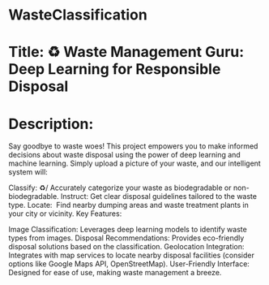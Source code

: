 # WasteClassification


# Title: ♻️ Waste Management Guru: Deep Learning for Responsible Disposal 

# Description:

Say goodbye to waste woes!  This project empowers you to make informed decisions about waste disposal using the power of deep learning and machine learning.   Simply upload a picture of your waste, and our intelligent system will:

Classify: ♻️/ Accurately categorize your waste as biodegradable or non-biodegradable.
Instruct: Get clear disposal guidelines tailored to the waste type.
Locate: ️ Find nearby dumping areas and waste treatment plants in your city or vicinity.
Key Features:

Image Classification: Leverages deep learning models to identify waste types from images.
Disposal Recommendations: Provides eco-friendly disposal solutions based on the classification.
Geolocation Integration: Integrates with map services to locate nearby disposal facilities (consider options like Google Maps API, OpenStreetMap).
User-Friendly Interface: Designed for ease of use, making waste management a breeze.
